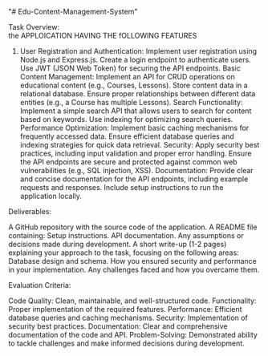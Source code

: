 "# Edu-Content-Management-System" 


Task Overview: </br>
the APPLOICATION HAVING THE fOLLOWING FEATURES

1. User Registration and Authentication:
Implement user registration using Node.js and Express.js.
Create a login endpoint to authenticate users.
Use JWT (JSON Web Token) for securing the API endpoints.
Basic Content Management:
Implement an API for CRUD operations on educational content (e.g., Courses, Lessons).
Store content data in a relational database.
Ensure proper relationships between different data entities (e.g., a Course has multiple Lessons).
Search Functionality:
Implement a simple search API that allows users to search for content based on keywords.
Use indexing for optimizing search queries.
Performance Optimization:
Implement basic caching mechanisms for frequently accessed data.
Ensure efficient database queries and indexing strategies for quick data retrieval.
Security:
Apply security best practices, including input validation and proper error handling.
Ensure the API endpoints are secure and protected against common web vulnerabilities (e.g., SQL injection, XSS).
Documentation:
Provide clear and concise documentation for the API endpoints, including example requests and responses.
Include setup instructions to run the application locally.


Deliverables:

A GitHub repository with the source code of the application.
A README file containing:
Setup instructions.
API documentation.
Any assumptions or decisions made during development.
A short write-up (1-2 pages) explaining your approach to the task, focusing on the following areas:
Database design and schema.
How you ensured security and performance in your implementation.
Any challenges faced and how you overcame them.

Evaluation Criteria:

Code Quality: Clean, maintainable, and well-structured code.
Functionality: Proper implementation of the required features.
Performance: Efficient database queries and caching mechanisms.
Security: Implementation of security best practices.
Documentation: Clear and comprehensive documentation of the code and API.
Problem-Solving: Demonstrated ability to tackle challenges and make informed decisions during development.





